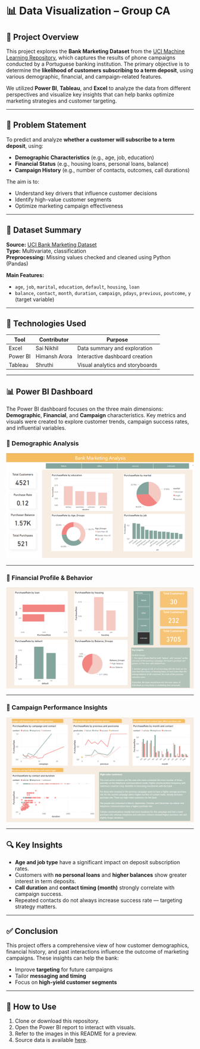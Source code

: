 # 📊 Data Visualization – Group CA

## 📁 Project Overview

This project explores the **Bank Marketing Dataset** from the [UCI Machine Learning Repository](https://archive.ics.uci.edu/dataset/222/bank+marketing), which captures the results of phone campaigns conducted by a Portuguese banking institution. The primary objective is to determine the **likelihood of customers subscribing to a term deposit**, using various demographic, financial, and campaign-related features.

We utilized **Power BI**, **Tableau**, and **Excel** to analyze the data from different perspectives and visualize key insights that can help banks optimize marketing strategies and customer targeting.

---

## 🧠 Problem Statement

To predict and analyze **whether a customer will subscribe to a term deposit**, using:

- **Demographic Characteristics** (e.g., age, job, education)
- **Financial Status** (e.g., housing loans, personal loans, balance)
- **Campaign History** (e.g., number of contacts, outcomes, call durations)

The aim is to:
- Understand key drivers that influence customer decisions
- Identify high-value customer segments
- Optimize marketing campaign effectiveness

---

## 📂 Dataset Summary

**Source:** [UCI Bank Marketing Dataset](https://archive.ics.uci.edu/dataset/222/bank+marketing)  
**Type:** Multivariate, classification  
**Preprocessing:** Missing values checked and cleaned using Python (Pandas)

**Main Features:**
- `age`, `job`, `marital`, `education`, `default`, `housing`, `loan`
- `balance`, `contact`, `month`, `duration`, `campaign`, `pdays`, `previous`, `poutcome`, `y` (target variable)

---

## 🧮 Technologies Used

| Tool      | Contributor     | Purpose                   |
|-----------|-----------------|---------------------------|
| Excel     | Sai Nikhil      | Data summary and exploration |
| Power BI  | Himansh Arora   | Interactive dashboard creation |
| Tableau   | Shruthi         | Visual analytics and storyboards |

---

## 📊 Power BI Dashboard

The Power BI dashboard focuses on the three main dimensions: **Demographic**, **Financial**, and **Campaign** characteristics. Key metrics and visuals were created to explore customer trends, campaign success rates, and influential variables.

### 🔹 Demographic Analysis

![Demographic Dashboard](BMA1.png)

---

### 🔹 Financial Profile & Behavior

![Financial Dashboard](BMA2.png)

---

### 🔹 Campaign Performance Insights

![Campaign Dashboard](BMA3.png)

---

## 🔍 Key Insights

- **Age and job type** have a significant impact on deposit subscription rates.
- Customers with **no personal loans** and **higher balances** show greater interest in term deposits.
- **Call duration** and **contact timing (month)** strongly correlate with campaign success.
- Repeated contacts do not always increase success rate — targeting strategy matters.

---

## ✅ Conclusion

This project offers a comprehensive view of how customer demographics, financial history, and past interactions influence the outcome of marketing campaigns. These insights can help the bank:

- Improve **targeting** for future campaigns
- Tailor **messaging and timing**
- Focus on **high-yield customer segments**

---

## 📌 How to Use

1. Clone or download this repository.
2. Open the Power BI report to interact with visuals.
3. Refer to the images in this README for a preview.
4. Source data is available [here](https://archive.ics.uci.edu/dataset/222/bank+marketing).
